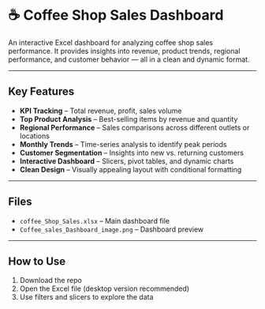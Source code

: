 # ☕ Coffee Shop Sales Dashboard

An interactive Excel dashboard for analyzing coffee shop sales performance. It provides insights into revenue, product trends, regional performance, and customer behavior — all in a clean and dynamic format.

---


##  Key Features

- **KPI Tracking** – Total revenue, profit, sales volume
- **Top Product Analysis** – Best-selling items by revenue and quantity
- **Regional Performance** – Sales comparisons across different outlets or locations
- **Monthly Trends** – Time-series analysis to identify peak periods
- **Customer Segmentation** – Insights into new vs. returning customers
- **Interactive Dashboard** – Slicers, pivot tables, and dynamic charts
- **Clean Design** – Visually appealing layout with conditional formatting

 -----

  ##  Files

- `coffee_Shop_Sales.xlsx` – Main dashboard file  
- `Coffee_sales_Dashboard_image.png` – Dashboard preview

----
  ## How to Use

1. Download the repo  
2. Open the Excel file (desktop version recommended)  
3. Use filters and slicers to explore the data  
